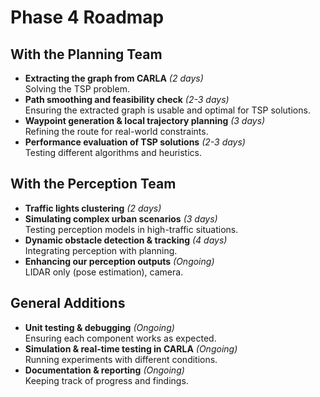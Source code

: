 # Phase 4 Roadmap

## With the Planning Team

- **Extracting the graph from CARLA** *(2 days)*  
  Solving the TSP problem.  
- **Path smoothing and feasibility check** *(2-3 days)*  
  Ensuring the extracted graph is usable and optimal for TSP solutions.  
- **Waypoint generation & local trajectory planning** *(3 days)*  
  Refining the route for real-world constraints.  
- **Performance evaluation of TSP solutions** *(2-3 days)*  
  Testing different algorithms and heuristics.  

## With the Perception Team

- **Traffic lights clustering** *(2 days)*  
- **Simulating complex urban scenarios** *(3 days)*  
  Testing perception models in high-traffic situations.  
- **Dynamic obstacle detection & tracking** *(4 days)*  
  Integrating perception with planning.  
- **Enhancing our perception outputs** *(Ongoing)*  
  LIDAR only (pose estimation), camera.  

## General Additions

- **Unit testing & debugging** *(Ongoing)*  
  Ensuring each component works as expected.  
- **Simulation & real-time testing in CARLA** *(Ongoing)*  
  Running experiments with different conditions.  
- **Documentation & reporting** *(Ongoing)*  
  Keeping track of progress and findings.  
